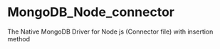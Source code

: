 # MongoDB_Node_connector
The Native MongoDB Driver for Node js (Connector file) with insertion method
